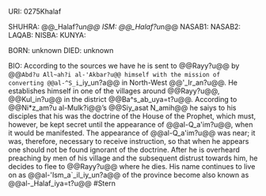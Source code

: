 URI: 0275Khalaf

SHUHRA: @@_Halaf?u*n@@
ISM: @@_Halaf?u*n@@
NASAB1: 
NASAB2: 
LAQAB: 
NISBA: 
KUNYA: 

BORN: unknown
DIED: unknown

BIO: According to the sources we have he is sent to @@Rayy?u@@ by @@`Abd?u All~ah?i al-'Akbar?u@@ himself with the mission of converting @@al-^S_i`_iy_un?a@@ in North-West @@'_Ir_an?u@@. He establishes himself in one of the villages around @@Rayy?u@@, @@Kul_in?u@@ in the district @@Ba^s_ab_uya=t?u@@. According to @@Ni*z_am?u al-Mulk?i@@’s @@Siy_asat N_amih@@ he saiys to his disciples that his was the doctrine of the House of the Prophet, which must, however, be kept secret until the appearance of @@al-Q_a'im?u@@, when it would be manifested. The appearance of @@al-Q_a'im?u@@ was near; it was, therefore, necessary to receive instruction, so that when he appears one should not be found ignorant of the doctrine. After he is overheard preaching by men of his village and the subsequent distrust towards him, he decides to flee to @@Rayy?u@@ where he dies. His name continues to live on as @@al-'Ism_a`_il_iy_un?a@@ of the province become also known as @@al-_Halaf_iya=t?u@@ #Stern
